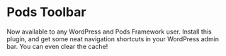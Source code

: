 # Pods Toolbar

Now available to any WordPress and Pods Framework user. Install this plugin, and get some neat navigation shortcuts in your WordPress admin bar. You can even clear the cache! 
